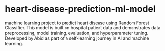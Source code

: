 # heart-disease-prediction-ml-model
 machine learning project to predict heart disease using Random Forest Classifier. This model is built on hospital patient data and demonstrates data preprocessing, model training, evaluation, and hyperparameter tuning. Developed by Abid as part of a self-learning journey in AI and machine learning.

